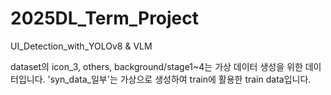 # 2025DL_Term_Project
UI_Detection_with_YOLOv8 &amp; VLM

dataset의 icon_3, others, background/stage1~4는 가상 데이터 생성을 위한 데이터입니다.
'syn_data_일부'는 가상으로 생성하여 train에 활용한 train data입니다.
